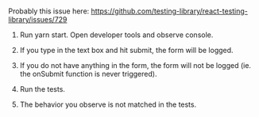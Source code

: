 # 

Probably this issue here: https://github.com/testing-library/react-testing-library/issues/729

1. Run yarn start. Open developer tools and observe console. 
2. If you type in the text box and hit submit, the form will be logged. 
3. If you do not have anything in the form, the form will not be logged (ie. the onSubmit function is never triggered). 

4. Run the tests. 
5. The behavior you observe is not matched in the tests. 


